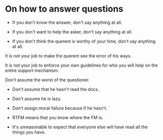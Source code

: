 # On how to answer questions

* If you don't know the answer, don't say anything at all.

* If you don't want to help the asker, don't say anything at all.

* If you don't think the querent is worthy of your time, don't say anything at all.

It is not your job to make the querent see the error of his ways.

It is not your job to enforce your own guidelines for who you will
help on the entire support mechanism.

Don't assume the worst of the questioner.

* Don't assume that he hasn't read the docs.

* Don't assume he is lazy.

* Don't assign moral failure because if he hasn't.

* RTFM means that you know where the FM is.

* It's unreasonable to expect that everyone else will have read all the things you have.
